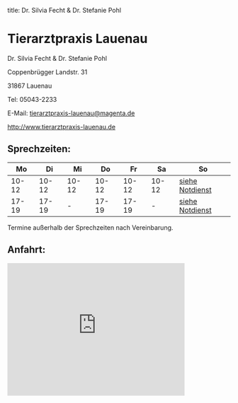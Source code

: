 title: Dr. Silvia Fecht & Dr. Stefanie Pohl

# Tierarztpraxis Lauenau

Dr. Silvia Fecht & Dr. Stefanie Pohl

Coppenbrügger Landstr. 31
    
31867 Lauenau
    
Tel: 05043-2233
    
E-Mail: tierarztpraxis-lauenau@magenta.de

<http://www.tierarztpraxis-lauenau.de>


Sprechzeiten:
---------------

|  Mo   |  Di   |  Mi   |  Do   |  Fr   | Sa    |     So                               |
| ----- | ----- | ----- | ----- | ----- | ----- |------------------------------------- |
| 10-12 | 10-12 | 10-12 | 10-12 | 10-12 | 10-12 |[siehe Notdienst](../notdienst.html)  |
| 17-19 | 17-19 |     -   | 17-19 | 17-19 |     -   |[siehe Notdienst](../notdienst.html)  |


Termine außerhalb der Sprechzeiten nach Vereinbarung.

**Anfahrt**:
-------
<iframe src="https://www.google.com/maps/embed?pb=!1m18!1m12!1m3!1d2441.4664250090614!2d9.367261152118589!3d52.271233679668676!2m3!1f0!2f0!3f0!3m2!1i1024!2i768!4f13.1!3m3!1m2!1s0x47ba8161e21ba887%3A0x1ac51c200039bee3!2sCoppenbr%C3%BCgger%20Landstra%C3%9Fe%2031%2C%2031867%20Lauenau!5e0!3m2!1sde!2sde!4v1587050809846!5m2!1sde!2sde" width="400" height="300" frameborder="0" style="border:0;" allowfullscreen="" aria-hidden="false" tabindex="0"></iframe>

